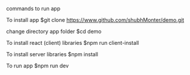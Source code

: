 commands to run app

To install app
$git clone https://www.github.com/shubhMonter/demo.git

change directory app folder
$cd demo

To install react (client) libraries
$npm run client-install

To install server libraries
$npm install

To run app
$npm run dev
